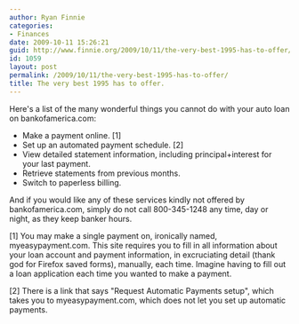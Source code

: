 ```yaml
---
author: Ryan Finnie
categories:
- Finances
date: 2009-10-11 15:26:21
guid: http://www.finnie.org/2009/10/11/the-very-best-1995-has-to-offer/
id: 1059
layout: post
permalink: /2009/10/11/the-very-best-1995-has-to-offer/
title: The very best 1995 has to offer.
---
```

Here's a list of the many wonderful things you cannot do with your auto loan on bankofamerica.com:

  * Make a payment online. [1]
  * Set up an automated payment schedule. [2]
  * View detailed statement information, including principal+interest for your last payment.
  * Retrieve statements from previous months.
  * Switch to paperless billing.

And if you would like any of these services kindly not offered by bankofamerica.com, simply do not call 800-345-1248 any time, day or night, as they keep banker hours.

[1] You may make a single payment on, ironically named, myeasypayment.com. This site requires you to fill in all information about your loan account and payment information, in excruciating detail (thank god for Firefox saved forms), manually, each time. Imagine having to fill out a loan application each time you wanted to make a payment.
  
[2] There is a link that says "Request Automatic Payments setup", which takes you to myeasypayment.com, which does not let you set up automatic payments.
